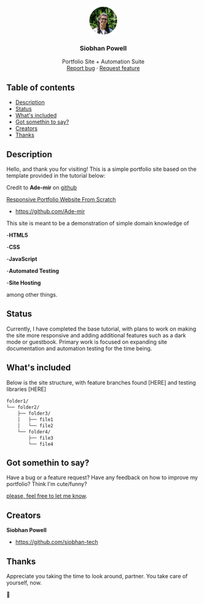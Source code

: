<p align="center">
  <a href="https://siobhan.zip/">
    <img src="/assets/profile-pic.png" alt="Logo" width=72 height=72>
  </a>

  <h3 align="center">Siobhan Powell</h3>

  <p align="center">
    Portfolio Site + Automation Suite
    <br>
    <a href="https://github.com/siobhan-tech/resume-project-main/issues/new">Report bug</a>
    ·
    <a href="mailto:mail@siobhan.zip">Request feature</a>
  </p>
</p>


## Table of contents

- [Description](#description)
- [Status](#status)
- [What's included](#whats-included)
- [Got somethin to say?](#got-somethin-to-say)
- [Creators](#creators)
- [Thanks](#thanks)



## Description

Hello, and thank you for visiting! This is a simple portfolio site based on the template provided in the tutorial below:

Credit to **Ade-mir** on [github](<https://github.com/Ade-mir>)

[Responsive Portfolio Website From Scratch](https://www.youtube.com/watch?v=ldwlOzRvYOU)
- <https://github.com/Ade-mir>

This site is meant to be a demonstration of simple domain knowledge of

-**HTML5**

-**CSS**

-**JavaScript**

-**Automated Testing**

-**Site Hosting**

among other things.

## Status

Currently, I have completed the base tutorial, with plans to work on making the site more responsive and adding additional features such as a dark mode or guestbook. Primary work is focused on expanding site documentation and automation testing for the time being.

## What's included

Below is the site structure, with feature branches found [HERE] and testing libraries [HERE]

```text
folder1/
└── folder2/
    ├── folder3/
    │   ├── file1
    │   └── file2
    └── folder4/
        ├── file3
        └── file4
```

## Got somethin to say?

Have a bug or a feature request? Have any feedback on how to improve my portfolio? Think I'm cute/funny?

[please, feel free to let me know](mailto:mail@siobhan.zip).

## Creators

**Siobhan Powell**

- <https://github.com/siobhan-tech>

## Thanks

Appreciate you taking the time to look around, partner. You take care of yourself, now.

:metal:
